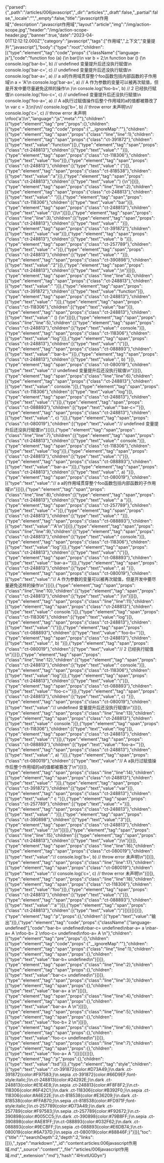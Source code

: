 {"parsed":{"_path":"/articles/006javascript","_dir":"articles","_draft":false,"_partial":false,"_locale":"","_empty":false,"title":"javascript作用域","description":"javascript作用域","layout":"article","img":"/img/action-scope.jpg","header":"/img/action-scope-header.jpg","banner":true,"date":"2023-04-01T12:12:12.000Z","category":"javascript","tags":["作用域","上下文","变量提升","javascript"],"body":{"type":"root","children":[{"type":"element","tag":"code","props":{"className":["language-js"],"code":"function foo (a) {\n    bar()\n    var b = 2;\n    function bar () {\n        console.log('bar-b=', b)    // undefined  变量提升后还没执行赋值\n        console.log('bar-c=', c)    // undefined    变量提升后还没执行赋值\n        console.log('bar-a=', a)    // a                    a的作用域贯穿整个foo函数包括内部函数的子作用域\n        a = 'A'\n        console.log('bar-a=', a)        // A                作为参数的变量可以被再次赋值，但是开发中要尽量避免这样的操作\n    }\n    console.log('foo-b=', b)        // 2            已经执行赋值\n    console.log('foo-c=', c)        // undefined    变量提升后还没执行赋值\n    console.log('foo-a=', a)        // A                a执行过赋值操作后整个作用域的a的值都被篡改了\n    var c = 3;\n}\n// console.log('b=', b)    // throw error 未声明\n// console.log('c=', c)     // throw error  未声明\nfoo('a')\n","language":"js","meta":""},"children":[{"type":"element","tag":"pre","props":{},"children":[{"type":"element","tag":"code","props":{"__ignoreMap":""},"children":[{"type":"element","tag":"span","props":{"class":"line","line":1},"children":[{"type":"element","tag":"span","props":{"class":"ct-391872"},"children":[{"type":"text","value":"function"}]},{"type":"element","tag":"span","props":{"class":"ct-248813"},"children":[{"type":"text","value":" "}]},{"type":"element","tag":"span","props":{"class":"ct-118306"},"children":[{"type":"text","value":"foo"}]},{"type":"element","tag":"span","props":{"class":"ct-248813"},"children":[{"type":"text","value":" ("}]},{"type":"element","tag":"span","props":{"class":"ct-818538"},"children":[{"type":"text","value":"a"}]},{"type":"element","tag":"span","props":{"class":"ct-248813"},"children":[{"type":"text","value":") {\n"}]}]},{"type":"element","tag":"span","props":{"class":"line","line":2},"children":[{"type":"element","tag":"span","props":{"class":"ct-248813"},"children":[{"type":"text","value":"    "}]},{"type":"element","tag":"span","props":{"class":"ct-118306"},"children":[{"type":"text","value":"bar"}]},{"type":"element","tag":"span","props":{"class":"ct-248813"},"children":[{"type":"text","value":"()\n"}]}]},{"type":"element","tag":"span","props":{"class":"line","line":3},"children":[{"type":"element","tag":"span","props":{"class":"ct-248813"},"children":[{"type":"text","value":"    "}]},{"type":"element","tag":"span","props":{"class":"ct-391872"},"children":[{"type":"text","value":"var"}]},{"type":"element","tag":"span","props":{"class":"ct-248813"},"children":[{"type":"text","value":" b "}]},{"type":"element","tag":"span","props":{"class":"ct-257789"},"children":[{"type":"text","value":"="}]},{"type":"element","tag":"span","props":{"class":"ct-248813"},"children":[{"type":"text","value":" "}]},{"type":"element","tag":"span","props":{"class":"ct-390898"},"children":[{"type":"text","value":"2"}]},{"type":"element","tag":"span","props":{"class":"ct-248813"},"children":[{"type":"text","value":";\n"}]}]},{"type":"element","tag":"span","props":{"class":"line","line":4},"children":[{"type":"element","tag":"span","props":{"class":"ct-248813"},"children":[{"type":"text","value":"    "}]},{"type":"element","tag":"span","props":{"class":"ct-391872"},"children":[{"type":"text","value":"function"}]},{"type":"element","tag":"span","props":{"class":"ct-248813"},"children":[{"type":"text","value":" "}]},{"type":"element","tag":"span","props":{"class":"ct-118306"},"children":[{"type":"text","value":"bar"}]},{"type":"element","tag":"span","props":{"class":"ct-248813"},"children":[{"type":"text","value":" () {\n"}]}]},{"type":"element","tag":"span","props":{"class":"line","line":5},"children":[{"type":"element","tag":"span","props":{"class":"ct-248813"},"children":[{"type":"text","value":"        console."}]},{"type":"element","tag":"span","props":{"class":"ct-118306"},"children":[{"type":"text","value":"log"}]},{"type":"element","tag":"span","props":{"class":"ct-248813"},"children":[{"type":"text","value":"("}]},{"type":"element","tag":"span","props":{"class":"ct-088893"},"children":[{"type":"text","value":"'bar-b='"}]},{"type":"element","tag":"span","props":{"class":"ct-248813"},"children":[{"type":"text","value":", b)    "}]},{"type":"element","tag":"span","props":{"class":"ct-080019"},"children":[{"type":"text","value":"// undefined  变量提升后还没执行赋值\n"}]}]},{"type":"element","tag":"span","props":{"class":"line","line":6},"children":[{"type":"element","tag":"span","props":{"class":"ct-248813"},"children":[{"type":"text","value":"        console."}]},{"type":"element","tag":"span","props":{"class":"ct-118306"},"children":[{"type":"text","value":"log"}]},{"type":"element","tag":"span","props":{"class":"ct-248813"},"children":[{"type":"text","value":"("}]},{"type":"element","tag":"span","props":{"class":"ct-088893"},"children":[{"type":"text","value":"'bar-c='"}]},{"type":"element","tag":"span","props":{"class":"ct-248813"},"children":[{"type":"text","value":", c)    "}]},{"type":"element","tag":"span","props":{"class":"ct-080019"},"children":[{"type":"text","value":"// undefined    变量提升后还没执行赋值\n"}]}]},{"type":"element","tag":"span","props":{"class":"line","line":7},"children":[{"type":"element","tag":"span","props":{"class":"ct-248813"},"children":[{"type":"text","value":"        console."}]},{"type":"element","tag":"span","props":{"class":"ct-118306"},"children":[{"type":"text","value":"log"}]},{"type":"element","tag":"span","props":{"class":"ct-248813"},"children":[{"type":"text","value":"("}]},{"type":"element","tag":"span","props":{"class":"ct-088893"},"children":[{"type":"text","value":"'bar-a='"}]},{"type":"element","tag":"span","props":{"class":"ct-248813"},"children":[{"type":"text","value":", a)    "}]},{"type":"element","tag":"span","props":{"class":"ct-080019"},"children":[{"type":"text","value":"// a                    a的作用域贯穿整个foo函数包括内部函数的子作用域\n"}]}]},{"type":"element","tag":"span","props":{"class":"line","line":8},"children":[{"type":"element","tag":"span","props":{"class":"ct-248813"},"children":[{"type":"text","value":"        a "}]},{"type":"element","tag":"span","props":{"class":"ct-257789"},"children":[{"type":"text","value":"="}]},{"type":"element","tag":"span","props":{"class":"ct-248813"},"children":[{"type":"text","value":" "}]},{"type":"element","tag":"span","props":{"class":"ct-088893"},"children":[{"type":"text","value":"'A'\n"}]}]},{"type":"element","tag":"span","props":{"class":"line","line":9},"children":[{"type":"element","tag":"span","props":{"class":"ct-248813"},"children":[{"type":"text","value":"        console."}]},{"type":"element","tag":"span","props":{"class":"ct-118306"},"children":[{"type":"text","value":"log"}]},{"type":"element","tag":"span","props":{"class":"ct-248813"},"children":[{"type":"text","value":"("}]},{"type":"element","tag":"span","props":{"class":"ct-088893"},"children":[{"type":"text","value":"'bar-a='"}]},{"type":"element","tag":"span","props":{"class":"ct-248813"},"children":[{"type":"text","value":", a)        "}]},{"type":"element","tag":"span","props":{"class":"ct-080019"},"children":[{"type":"text","value":"// A                作为参数的变量可以被再次赋值，但是开发中要尽量避免这样的操作\n"}]}]},{"type":"element","tag":"span","props":{"class":"line","line":10},"children":[{"type":"element","tag":"span","props":{"class":"ct-248813"},"children":[{"type":"text","value":"    }\n"}]}]},{"type":"element","tag":"span","props":{"class":"line","line":11},"children":[{"type":"element","tag":"span","props":{"class":"ct-248813"},"children":[{"type":"text","value":"    console."}]},{"type":"element","tag":"span","props":{"class":"ct-118306"},"children":[{"type":"text","value":"log"}]},{"type":"element","tag":"span","props":{"class":"ct-248813"},"children":[{"type":"text","value":"("}]},{"type":"element","tag":"span","props":{"class":"ct-088893"},"children":[{"type":"text","value":"'foo-b='"}]},{"type":"element","tag":"span","props":{"class":"ct-248813"},"children":[{"type":"text","value":", b)        "}]},{"type":"element","tag":"span","props":{"class":"ct-080019"},"children":[{"type":"text","value":"// 2            已经执行赋值\n"}]}]},{"type":"element","tag":"span","props":{"class":"line","line":12},"children":[{"type":"element","tag":"span","props":{"class":"ct-248813"},"children":[{"type":"text","value":"    console."}]},{"type":"element","tag":"span","props":{"class":"ct-118306"},"children":[{"type":"text","value":"log"}]},{"type":"element","tag":"span","props":{"class":"ct-248813"},"children":[{"type":"text","value":"("}]},{"type":"element","tag":"span","props":{"class":"ct-088893"},"children":[{"type":"text","value":"'foo-c='"}]},{"type":"element","tag":"span","props":{"class":"ct-248813"},"children":[{"type":"text","value":", c)        "}]},{"type":"element","tag":"span","props":{"class":"ct-080019"},"children":[{"type":"text","value":"// undefined    变量提升后还没执行赋值\n"}]}]},{"type":"element","tag":"span","props":{"class":"line","line":13},"children":[{"type":"element","tag":"span","props":{"class":"ct-248813"},"children":[{"type":"text","value":"    console."}]},{"type":"element","tag":"span","props":{"class":"ct-118306"},"children":[{"type":"text","value":"log"}]},{"type":"element","tag":"span","props":{"class":"ct-248813"},"children":[{"type":"text","value":"("}]},{"type":"element","tag":"span","props":{"class":"ct-088893"},"children":[{"type":"text","value":"'foo-a='"}]},{"type":"element","tag":"span","props":{"class":"ct-248813"},"children":[{"type":"text","value":", a)        "}]},{"type":"element","tag":"span","props":{"class":"ct-080019"},"children":[{"type":"text","value":"// A                a执行过赋值操作后整个作用域的a的值都被篡改了\n"}]}]},{"type":"element","tag":"span","props":{"class":"line","line":14},"children":[{"type":"element","tag":"span","props":{"class":"ct-248813"},"children":[{"type":"text","value":"    "}]},{"type":"element","tag":"span","props":{"class":"ct-391872"},"children":[{"type":"text","value":"var"}]},{"type":"element","tag":"span","props":{"class":"ct-248813"},"children":[{"type":"text","value":" c "}]},{"type":"element","tag":"span","props":{"class":"ct-257789"},"children":[{"type":"text","value":"="}]},{"type":"element","tag":"span","props":{"class":"ct-248813"},"children":[{"type":"text","value":" "}]},{"type":"element","tag":"span","props":{"class":"ct-390898"},"children":[{"type":"text","value":"3"}]},{"type":"element","tag":"span","props":{"class":"ct-248813"},"children":[{"type":"text","value":";\n"}]}]},{"type":"element","tag":"span","props":{"class":"line","line":15},"children":[{"type":"element","tag":"span","props":{"class":"ct-248813"},"children":[{"type":"text","value":"}\n"}]}]},{"type":"element","tag":"span","props":{"class":"line","line":16},"children":[{"type":"element","tag":"span","props":{"class":"ct-080019"},"children":[{"type":"text","value":"// console.log('b=', b)    // throw error 未声明\n"}]}]},{"type":"element","tag":"span","props":{"class":"line","line":17},"children":[{"type":"element","tag":"span","props":{"class":"ct-080019"},"children":[{"type":"text","value":"// console.log('c=', c)     // throw error  未声明\n"}]}]},{"type":"element","tag":"span","props":{"class":"line","line":18},"children":[{"type":"element","tag":"span","props":{"class":"ct-118306"},"children":[{"type":"text","value":"foo"}]},{"type":"element","tag":"span","props":{"class":"ct-248813"},"children":[{"type":"text","value":"("}]},{"type":"element","tag":"span","props":{"class":"ct-088893"},"children":[{"type":"text","value":"'a'"}]},{"type":"element","tag":"span","props":{"class":"ct-248813"},"children":[{"type":"text","value":")"}]}]}]}]}]},{"type":"element","tag":"p","props":{},"children":[{"type":"text","value":"输出"}]},{"type":"element","tag":"code","props":{"className":["language-undefined"],"code":"bar-b= undefined\nbar-c= undefined\nbar-a= a        \nbar-a= A        \nfoo-b= 2        \nfoo-c= undefined\nfoo-a= A \n"},"children":[{"type":"element","tag":"pre","props":{},"children":[{"type":"element","tag":"code","props":{"__ignoreMap":""},"children":[{"type":"element","tag":"span","props":{"class":"line","line":1},"children":[{"type":"element","tag":"span","props":{},"children":[{"type":"text","value":"bar-b= undefined\n"}]}]},{"type":"element","tag":"span","props":{"class":"line","line":2},"children":[{"type":"element","tag":"span","props":{},"children":[{"type":"text","value":"bar-c= undefined\n"}]}]},{"type":"element","tag":"span","props":{"class":"line","line":3},"children":[{"type":"element","tag":"span","props":{},"children":[{"type":"text","value":"bar-a= a        \n"}]}]},{"type":"element","tag":"span","props":{"class":"line","line":4},"children":[{"type":"element","tag":"span","props":{},"children":[{"type":"text","value":"bar-a= A        \n"}]}]},{"type":"element","tag":"span","props":{"class":"line","line":5},"children":[{"type":"element","tag":"span","props":{},"children":[{"type":"text","value":"foo-b= 2        \n"}]}]},{"type":"element","tag":"span","props":{"class":"line","line":6},"children":[{"type":"element","tag":"span","props":{},"children":[{"type":"text","value":"foo-c= undefined\n"}]}]},{"type":"element","tag":"span","props":{"class":"line","line":7},"children":[{"type":"element","tag":"span","props":{},"children":[{"type":"text","value":"foo-a= A "}]}]}]}]}]},{"type":"element","tag":"p","props":{},"children":[{"type":"text","value":"tsd"}]},{"type":"element","tag":"style","children":[{"type":"text","value":".ct-391872{color:#D73A49;}\n.dark .ct-391872{color:#F97583;}\n.sepia .ct-391872{color:#66D9EF;font-style:italic;}\n.ct-248813{color:#24292E;}\n.dark .ct-248813{color:#E1E4E8;}\n.sepia .ct-248813{color:#F8F8F2;}\n.ct-118306{color:#6F42C1;}\n.dark .ct-118306{color:#B392F0;}\n.sepia .ct-118306{color:#A6E22E;}\n.ct-818538{color:#E36209;}\n.dark .ct-818538{color:#FFAB70;}\n.sepia .ct-818538{color:#FD971F;font-style:italic;}\n.ct-257789{color:#D73A49;}\n.dark .ct-257789{color:#F97583;}\n.sepia .ct-257789{color:#F92672;}\n.ct-390898{color:#005CC5;}\n.dark .ct-390898{color:#79B8FF;}\n.sepia .ct-390898{color:#AE81FF;}\n.ct-088893{color:#032F62;}\n.dark .ct-088893{color:#9ECBFF;}\n.sepia .ct-088893{color:#E6DB74;}\n.ct-080019{color:#6A737D;}\n.sepia .ct-080019{color:#88846F;}"}]}],"toc":{"title":"","searchDepth":2,"depth":2,"links":[]}},"_type":"markdown","_id":"content:articles:006javascript作用域.md","_source":"content","_file":"articles/006javascript作用域.md","_extension":"md"},"hash":"4HrxtUGDyn"}